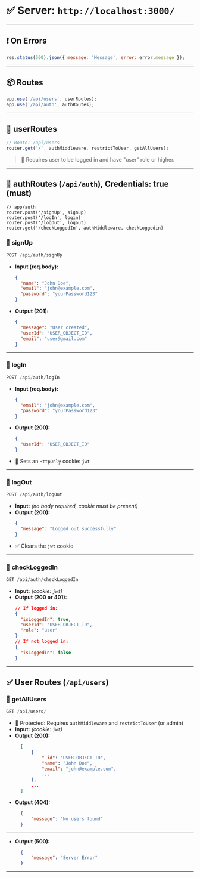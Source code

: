
# ✅ Server: `http://localhost:3000/`

---

## ❗ On Errors

```js
res.status(500).json({ message: 'Message', error: error.message });
```

---

## 📦 Routes

```js
app.use('/api/users', userRoutes);
app.use('/api/auth', authRoutes); 
```

---

## 📂 userRoutes

```js
// Route: /api/users
router.get('/', authMiddleware, restrictToUser, getAllUsers);
```

> 🔐 Requires user to be logged in and have "user" role or higher.

---

## 🔐 authRoutes (`/api/auth`), Credentials: true (must)
```
// app/auth
router.post('/signUp', signup)
router.post('/logIn', login)
router.post('/logOut', logout)
router.get('/checkLoggedIn', authMiddleware, checkLoggedin)
```
### 🔹 **signUp**
```js
POST /api/auth/signUp
```
* **Input (req.body):**

  ```json
  {
    "name": "John Doe",
    "email": "john@example.com",
    "password": "yourPassword123"
  }
  ```
* **Output (201):**

  ```json
  {
    "message": "User created",
    "userId": "USER_OBJECT_ID",
    "email": "user@gmail.com"
  }
  ```
---

### 🔹 **logIn**
```js
POST /api/auth/logIn
```
* **Input (req.body):**

  ```json
  {
    "email": "john@example.com",
    "password": "yourPassword123"
  }
  ```
* **Output (200):**

  ```json
  {
    "userId": "USER_OBJECT_ID"
  }
  ```
* 🔐 Sets an `HttpOnly` cookie: `jwt`
---

### 🔹 **logOut**
```js
POST /api/auth/logOut
```
* **Input:** *(no body required, cookie must be present)*
* **Output (200):**
  ```json
  {
    "message": "Logged out successfully"
  }
  ```
* ✅ Clears the `jwt` cookie
---

### 🔹 **checkLoggedIn**
```js
GET /api/auth/checkLoggedIn
```
* **Input:** *(cookie: `jwt`)*
* **Output (200 or 401):**
  ```json
  // If logged in:
  {
    "isLoggedIn": true,
    "userId": "USER_OBJECT_ID",
    "role": "user"
  }
  // If not logged in:
  {
    "isLoggedIn": false
  }
  ```
---

## ✅ **User Routes** (`/api/users`)
### 🔹 **getAllUsers**
```js
GET /api/users/
```
* 🔐 Protected: Requires `authMiddleware` and `restrictToUser` (or admin)
* **Input:** *(cookie: `jwt`)*
* **Output (200):**
  ```json
    [
        {
            "_id": "USER_OBJECT_ID",
            "name": "John Doe",
            "email": "john@example.com",
            ...
        },
        ...
    ]
  ```
* **Output (404):**
  ```json
    {
        "message": "No users found"
    }

  ```
---
* **Output (500):**
  ```json
    {
        "message": "Server Error"
    }

  ```
---
